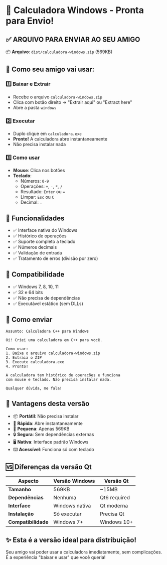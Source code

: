 # 🎯 Calculadora Windows - Pronta para Envio!

## ✅ **ARQUIVO PARA ENVIAR AO SEU AMIGO**

📦 **Arquivo**: `dist/calculadora-windows.zip` (569KB)

## 🚀 **Como seu amigo vai usar:**

### 1️⃣ **Baixar e Extrair**
- Recebe o arquivo `calculadora-windows.zip`
- Clica com botão direito → "Extrair aqui" ou "Extract here"
- Abre a pasta `windows`

### 2️⃣ **Executar**
- Duplo clique em `calculadora.exe`
- **Pronto!** A calculadora abre instantaneamente
- Não precisa instalar nada

### 3️⃣ **Como usar**
- **Mouse**: Clica nos botões
- **Teclado**: 
  - Números: `0-9`
  - Operações: `+`, `-`, `*`, `/`
  - Resultado: `Enter` ou `=`
  - Limpar: `Esc` ou `C`
  - Decimal: `.`

## 🎨 **Funcionalidades**
- ✅ Interface nativa do Windows
- ✅ Histórico de operações
- ✅ Suporte completo a teclado
- ✅ Números decimais
- ✅ Validação de entrada
- ✅ Tratamento de erros (divisão por zero)

## 🔧 **Compatibilidade**
- ✅ Windows 7, 8, 10, 11
- ✅ 32 e 64 bits
- ✅ Não precisa de dependências
- ✅ Executável estático (sem DLLs)

## 📧 **Como enviar**
```
Assunto: Calculadora C++ para Windows

Oi! Criei uma calculadora em C++ para você.

Como usar:
1. Baixe o arquivo calculadora-windows.zip
2. Extraia o ZIP
3. Execute calculadora.exe
4. Pronto! 

A calculadora tem histórico de operações e funciona 
com mouse e teclado. Não precisa instalar nada.

Qualquer dúvida, me fala!
```

## 🎯 **Vantagens desta versão**
- 📦 **Portátil**: Não precisa instalar
- 🚀 **Rápida**: Abre instantaneamente  
- 💾 **Pequena**: Apenas 569KB
- 🔒 **Segura**: Sem dependências externas
- 🖥️ **Nativa**: Interface padrão Windows
- ⌨️ **Acessível**: Funciona só com teclado

## 🆚 **Diferenças da versão Qt**
| Aspecto | Versão Windows | Versão Qt |
|---------|---------------|-----------|
| **Tamanho** | 569KB | ~15MB |
| **Dependências** | Nenhuma | Qt6 required |
| **Interface** | Windows nativa | Qt moderna |
| **Instalação** | Só executar | Precisa Qt |
| **Compatibilidade** | Windows 7+ | Windows 10+ |

## ✨ **Esta é a versão ideal para distribuição!**

Seu amigo vai poder usar a calculadora imediatamente, sem complicações. É a experiência "baixar e usar" que você queria!
